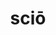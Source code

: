 ---
title: sciō
meaning: to know
ch: [sixteen, f3, f, ss, ss4, 7r]
pos: verb
inf: scīre
secondppstem: sc
infend: īre
thirdpp: scīvī
fourthpp: scītus
conjugation: fourth
derivatives: science, omniscient, prescient
six: y
---